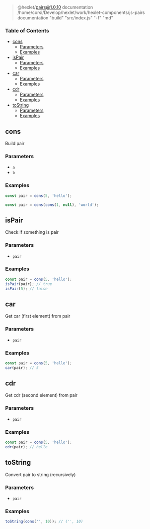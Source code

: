 
> @hexlet/pairs@1.0.10 documentation /home/corsi/Develop/hexlet/work/hexlet-components/js-pairs
> documentation "build" "src/index.js" "-f" "md"

<!-- Generated by documentation.js. Update this documentation by updating the source code. -->

### Table of Contents

-   [cons][1]
    -   [Parameters][2]
    -   [Examples][3]
-   [isPair][4]
    -   [Parameters][5]
    -   [Examples][6]
-   [car][7]
    -   [Parameters][8]
    -   [Examples][9]
-   [cdr][10]
    -   [Parameters][11]
    -   [Examples][12]
-   [toString][13]
    -   [Parameters][14]
    -   [Examples][15]

## cons

Build pair

### Parameters

-   `a`  
-   `b`  

### Examples

```javascript
const pair = cons(5, 'hello');
```

```javascript
const pair = cons(cons(1, null), 'world');
```

## isPair

Check if something is pair

### Parameters

-   `pair`  

### Examples

```javascript
const pair = cons(5, 'hello');
isPair(pair); // true
isPair(5); // false
```

## car

Get car (first element) from pair

### Parameters

-   `pair`  

### Examples

```javascript
const pair = cons(5, 'hello');
car(pair); // 5
```

## cdr

Get cdr (second element) from pair

### Parameters

-   `pair`  

### Examples

```javascript
const pair = cons(5, 'hello');
cdr(pair); // hello
```

## toString

Convert pair to string (recursively)

### Parameters

-   `pair`  

### Examples

```javascript
toString(cons('', 10)); // ('', 10)
```

[1]: #cons

[2]: #parameters

[3]: #examples

[4]: #ispair

[5]: #parameters-1

[6]: #examples-1

[7]: #car

[8]: #parameters-2

[9]: #examples-2

[10]: #cdr

[11]: #parameters-3

[12]: #examples-3

[13]: #tostring

[14]: #parameters-4

[15]: #examples-4
